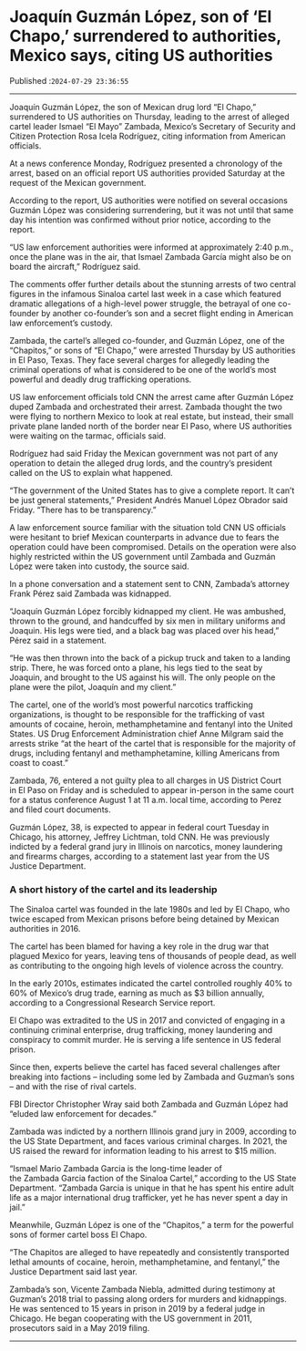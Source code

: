 # Joaquín Guzmán López, son of ‘El Chapo,’ surrendered to authorities, Mexico says, citing US authorities

Published :`2024-07-29 23:36:55`

---

Joaquín Guzmán López, the son of Mexican drug lord “El Chapo,” surrendered to US authorities on Thursday, leading to the arrest of alleged cartel leader Ismael “El Mayo” Zambada, Mexico’s Secretary of Security and Citizen Protection Rosa Icela Rodríguez, citing information from American officials.

At a news conference Monday, Rodríguez presented a chronology of the arrest, based on an official report US authorities provided Saturday at the request of the Mexican government.

According to the report, US authorities were notified on several occasions Guzmán López was considering surrendering, but it was not until that same day his intention was confirmed without prior notice, according to the report.

“US law enforcement authorities were informed at approximately 2:40 p.m., once the plane was in the air, that Ismael Zambada García might also be on board the aircraft,” Rodríguez said.

The comments offer further details about the stunning arrests of two central figures in the infamous Sinaloa cartel last week in a case which featured dramatic allegations of a high-level power struggle, the betrayal of one co-founder by another co-founder’s son and a secret flight ending in American law enforcement’s custody.

Zambada, the cartel’s alleged co-founder, and Guzmán López, one of the “Chapitos,” or sons of “El Chapo,” were arrested Thursday by US authorities in El Paso, Texas. They face several charges for allegedly leading the criminal operations of what is considered to be one of the world’s most powerful and deadly drug trafficking operations.

US law enforcement officials told CNN the arrest came after Guzmán López duped Zambada and orchestrated their arrest. Zambada thought the two were flying to northern Mexico to look at real estate, but instead, their small private plane landed north of the border near El Paso, where US authorities were waiting on the tarmac, officials said.

Rodríguez had said Friday the Mexican government was not part of any operation to detain the alleged drug lords, and the country’s president called on the US to explain what happened.

“The government of the United States has to give a complete report. It can’t be just general statements,” President Andrés Manuel López Obrador said Friday. “There has to be transparency.”

A law enforcement source familiar with the situation told CNN US officials were hesitant to brief Mexican counterparts in advance due to fears the operation could have been compromised. Details on the operation were also highly restricted within the US government until Zambada and Guzmán López were taken into custody, the source said.

In a phone conversation and a statement sent to CNN, Zambada’s attorney Frank Pérez said Zambada was kidnapped.

“Joaquín Guzmán López forcibly kidnapped my client. He was ambushed, thrown to the ground, and handcuffed by six men in military uniforms and Joaquin. His legs were tied, and a black bag was placed over his head,” Pérez said in a statement.

“He was then thrown into the back of a pickup truck and taken to a landing strip. There, he was forced onto a plane, his legs tied to the seat by Joaquin, and brought to the US against his will. The only people on the plane were the pilot, Joaquín and my client.”

The cartel, one of the world’s most powerful narcotics trafficking organizations, is thought to be responsible for the trafficking of vast amounts of cocaine, heroin, methamphetamine and fentanyl into the United States. US Drug Enforcement Administration chief Anne Milgram said the arrests strike “at the heart of the cartel that is responsible for the majority of drugs, including fentanyl and methamphetamine, killing Americans from coast to coast.”

Zambada, 76, entered a not guilty plea to all charges in US District Court in El Paso on Friday and is scheduled to appear in-person in the same court for a status conference August 1 at 11 a.m. local time, according to Perez and filed court documents.

Guzmán López, 38, is expected to appear in federal court Tuesday in Chicago, his attorney, Jeffrey Lichtman, told CNN. He was previously indicted by a federal grand jury in Illinois on narcotics, money laundering and firearms charges, according to a statement last year from the US Justice Department.

### A short history of the cartel and its leadership

The Sinaloa cartel was founded in the late 1980s and led by El Chapo, who twice escaped from Mexican prisons before being detained by Mexican authorities in 2016.

The cartel has been blamed for having a key role in the drug war that plagued Mexico for years, leaving tens of thousands of people dead, as well as contributing to the ongoing high levels of violence across the country.

In the early 2010s, estimates indicated the cartel controlled roughly 40% to 60% of Mexico’s drug trade, earning as much as $3 billion annually, according to a Congressional Research Service report.

El Chapo was extradited to the US in 2017 and convicted of engaging in a continuing criminal enterprise, drug trafficking, money laundering and conspiracy to commit murder. He is serving a life sentence in US federal prison.

Since then, experts believe the cartel has faced several challenges after breaking into factions – including some led by Zambada and Guzman’s sons – and with the rise of rival cartels.

FBI Director Christopher Wray said both Zambada and Guzmán López had “eluded law enforcement for decades.”

Zambada was indicted by a northern Illinois grand jury in 2009, according to the US State Department, and faces various criminal charges. In 2021, the US raised the reward for information leading to his arrest to $15 million.

“Ismael Mario Zambada Garcia is the long-time leader of the Zambada Garcia faction of the Sinaloa Cartel,” according to the US State Department. “Zambada Garcia is unique in that he has spent his entire adult life as a major international drug trafficker, yet he has never spent a day in jail.”

Meanwhile, Guzmán López is one of the “Chapitos,” a term for the powerful sons of former cartel boss El Chapo.

“The Chapitos are alleged to have repeatedly and consistently transported lethal amounts of cocaine, heroin, methamphetamine, and fentanyl,” the Justice Department said last year.

Zambada’s son, Vicente Zambada Niebla, admitted during testimony at Guzman’s 2018 trial to passing along orders for murders and kidnappings. He was sentenced to 15 years in prison in 2019 by a federal judge in Chicago. He began cooperating with the US government in 2011, prosecutors said in a May 2019 filing.

---

